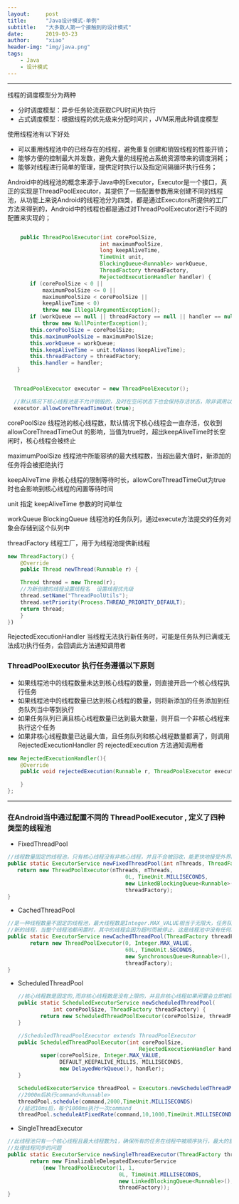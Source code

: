 ```yaml
---
layout:     post
title:      "Java设计模式-单例"
subtitle:   "大多数人第一个接触到的设计模式"
date:       2019-03-23
author:     "xiao"
header-img: "img/java.png"
tags:
    - Java
    - 设计模式
---
```


***

线程的调度模型分为两种

 * 分时调度模型：异步任务轮流获取CPU时间片执行
 * 占式调度模型：根据线程的优先级来分配时间片，JVM采用此种调度模型

使用线程池有以下好处

 * 可以重用线程池中的已经存在的线程，避免重复创建和销毁线程的性能开销；
 * 能够方便的控制最大并发数，避免大量的线程抢占系统资源带来的调度消耗；
 * 能够对线程进行简单的管理，提供定时执行以及指定间隔循环执行任务；

 Android中的线程池的概念来源于Java中的Executor，Executor是一个接口，真正的实现是ThreadPoolExecutor，其提供了一些配置参数用来创建不同的线程池，从功能上来说Android的线程池分为四类，都是通过Executors所提供的工厂方法来得到的，Android中的线程也都是通过对ThreadPoolExecutor进行不同的配置来实现的；

 ``` java

     public ThreadPoolExecutor(int corePoolSize,
                              int maximumPoolSize,
                              long keepAliveTime,
                              TimeUnit unit,
                              BlockingQueue<Runnable> workQueue,
                              ThreadFactory threadFactory,
                              RejectedExecutionHandler handler) {
        if (corePoolSize < 0 ||
            maximumPoolSize <= 0 ||
            maximumPoolSize < corePoolSize ||
            keepAliveTime < 0)
            throw new IllegalArgumentException();
        if (workQueue == null || threadFactory == null || handler == null)
            throw new NullPointerException();
        this.corePoolSize = corePoolSize;
        this.maximumPoolSize = maximumPoolSize;
        this.workQueue = workQueue;
        this.keepAliveTime = unit.toNanos(keepAliveTime);
        this.threadFactory = threadFactory;
        this.handler = handler;
    }


   ThreadPoolExecutor executor = new ThreadPoolExecutor();

   //默认情况下核心线程池是不允许销毁的，及时在空闲状态下也会保持存活状态，除非调用以下方法，核心线程会有超时策略，当超出keepAliveTime时长空闲时，核心线程会被终止
   executor.allowCoreThreadTimeOut(true);

 ```

 corePoolSize 线程池的核心线程数，默认情况下核心线程会一直存活，仅收到 allowCoreThreadTimeOut 的影响，当值为true时，超出keepAliveTime时长空闲时，核心线程会被终止

 maximumPoolSize  线程池中所能容纳的最大线程数，当超出最大值时，新添加的任务将会被拒绝执行

 keepAliveTime 非核心线程的限制等待时长，allowCoreThreadTimeOut为true时也会影响到核心线程的闲置等待时间

 unit 指定 keepAliveTime 参数的时间单位

 workQueue BlockingQueue<Runnable> 线程池的任务队列，通过execute方法提交的任务对象会存储到这个队列中

 threadFactory 线程工厂，用于为线程池提供新线程
```java
new ThreadFactory() {
    @Override
    public Thread newThread(Runnable r) {

    Thread thread = new Thread(r);
    //为新创建的线程设置线程名  设置线程优先级
    thread.setName("ThreadPoolUtils");
    thread.setPriority(Process.THREAD_PRIORITY_DEFAULT);
    return thread;
    }
})

```

RejectedExecutionHandler 当线程无法执行新任务时，可能是任务队列已满或无法成功执行任务，会回调此方法通知调用者

### ThreadPoolExecutor 执行任务遵循以下原则

 - 如果线程池中的线程数量未达到核心线程的数量，则直接开启一个核心线程执行任务
 - 如果线程池中的线程数量已达到核心线程的数量，则将新添加的任务添加到任务队列当中等到执行
 - 如果任务队列已满且核心线程数量已达到最大数量，则开启一个非核心线程来执行这个任务
 - 如果非核心线程数量已达最大值，且任务队列和核心线程数量都满了，则调用 RejectedExecutionHandler 的 rejectedExecution 方法通知调用者

```java
new RejectedExecutionHandler(){
    @Override
    public void rejectedExecution(Runnable r, ThreadPoolExecutor executor) {

    }
};
```
****
### 在Android当中通过配置不同的 ThreadPoolExecutor , 定义了四种类型的线程池
 - FixedThreadPool
 ```java
 //线程数量固定的线程池，只有核心线程没有非核心线程，并且不会被回收，能更快地接受外界的请求作出响应，任务队列也是没有大小限制的
 public static ExecutorService newFixedThreadPool(int nThreads, ThreadFactory threadFactory) {
    return new ThreadPoolExecutor(nThreads, nThreads,
                                      0L, TimeUnit.MILLISECONDS,
                                      new LinkedBlockingQueue<Runnable>(),
                                      threadFactory);
 }
 ```
 - CachedThreadPool
 ```java
 //是一种线程数量不固定的线程池，最大线程数是Integer.MAX_VALUE相当于无限大，任务队列是个空队列无法存入数据，意味着一旦有任务进来就会开辟
 //新的线程，当整个线程池都闲置时，其中的线程会因为超时而被停止，这是线程池中没有任何线程，不占用任何系统资源
 public static ExecutorService newCachedThreadPool(ThreadFactory threadFactory) {
        return new ThreadPoolExecutor(0, Integer.MAX_VALUE,
                                      60L, TimeUnit.SECONDS,
                                      new SynchronousQueue<Runnable>(),
                                      threadFactory);
 }
 ```
 - ScheduledThreadPool
   
   ```java
   //核心线程数是固定的,而非核心线程数是没有上限的，并且非核心线程如果闲置会立即被回收，这类线程主要用来执行定时任务和具有固定周期的重复任务
   public static ScheduledExecutorService newScheduledThreadPool(
              int corePoolSize, ThreadFactory threadFactory) {
          return new ScheduledThreadPoolExecutor(corePoolSize, threadFactory);
   }

   //ScheduledThreadPoolExecutor extends ThreadPoolExecutor
   public ScheduledThreadPoolExecutor(int corePoolSize,
                                         RejectedExecutionHandler handler) {
          super(corePoolSize, Integer.MAX_VALUE,
                DEFAULT_KEEPALIVE_MILLIS, MILLISECONDS,
                new DelayedWorkQueue(), handler);
   }

   ScheduledExecutorService threadPool = Executors.newScheduledThreadPool(4);
   //2000m后执行command<Runnable>
   threadPool.schedule(command,2000,TimeUnit.MILLISECONDS)
   //延迟10ms后，每个1000ms执行一次command
   threadPool.scheduleAtFixedRate(command,10,1000,TimeUnit.MILLISECONDS);
   ```
 - SingleThreadExecutor
 ```java
 //此线程池只有一个核心线程且最大线程数为1，确保所有的任务在线程中被顺序执行，最大的意义在于统一所有外界的任务在一个线程中执行，从而不必
 //处理线程同步的问题
 public static ExecutorService newSingleThreadExecutor(ThreadFactory threadFactory) {
        return new FinalizableDelegatedExecutorService
            (new ThreadPoolExecutor(1, 1,
                                    0L, TimeUnit.MILLISECONDS,
                                    new LinkedBlockingQueue<Runnable>(),
                                    threadFactory));
 }
 ```
